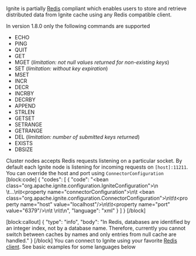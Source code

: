 Ignite is partially [Redis](http://redis.io/) compliant which enables users to store and retrieve distributed data from Ignite cache using any Redis compatible client.

In version 1.8.0 only the following commands are supported
- ECHO
- PING
- QUIT
- GET
- MGET (*limitation: not null values returned for non-existing keys*)
- SET (*limitation: without key expiration*)
- MSET
- INCR
- DECR
- INCRBY
- DECRBY
- APPEND
- STRLEN
- GETSET
- SETRANGE
- GETRANGE
- DEL (*limitation: number of submitted keys returned*)
- EXISTS
- DBSIZE

Cluster nodes accepts Redis requests listening on a particular socket. By default each Ignite node is listening for incoming requests on `[host]:11211`. You can override the host and port using `ConnectorConfiguration`
[block:code]
{
  "codes": [
    {
      "code": "<bean class=\"org.apache.ignite.configuration.IgniteConfiguration\">\n  \t...\n\t<property name=\"connectorConfiguration\">\n\t    <bean class=\"org.apache.ignite.configuration.ConnectorConfiguration\">\n\t\t<property name=\"host\" value=\"localhost\"/>\n\t\t<property name=\"port\" value=\"6379\"/>\n\t    </bean>\n\t</property>\n</bean>",
      "language": "xml"
    }
  ]
}
[/block]

[block:callout]
{
  "type": "info",
  "body": "In Redis, databases are identified by an integer index, not by a database name. Therefore, currently you cannot switch between caches by names and only entries from null cache are handled."
}
[/block]
You can connect to Ignite using your favorite [Redis client](http://redis.io/clients). See basic examples for some languages below